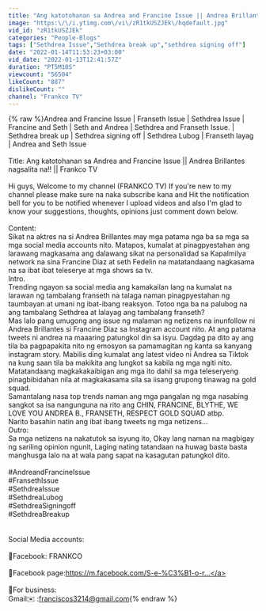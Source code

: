 ```yaml
---
title: "Ang katotohanan sa Andrea and Francine Issue || Andrea Brillantes nagsalita na!! || Frankco TV"
image: "https:\/\/i.ytimg.com\/vi\/zR1tkUSZJEk\/hqdefault.jpg"
vid_id: "zR1tkUSZJEk"
categories: "People-Blogs"
tags: ["Sethdrea Issue","Sethdrea break up","sethdrea signing off"]
date: "2022-01-14T11:53:23+03:00"
vid_date: "2022-01-13T12:41:57Z"
duration: "PT5M10S"
viewcount: "56504"
likeCount: "887"
dislikeCount: ""
channel: "Frankco TV"
---
```

{% raw %}Andrea and Francine Issue | Franseth Issue | Sethdrea Issue | Francine and Seth | Seth and Andrea | Sethdrea and Franseth Issue. | Sethdrea break up | Sethdrea signing off | Sethdrea Lubog | Franseth layag | Andrea and Seth Issue<br /><br />Title: Ang katotohanan sa Andrea and Francine Issue || Andrea Brillantes nagsalita na!!  || Frankco TV<br /><br />Hi guys, Welcome to my channel (FRANKCO TV) If you're new to my channel please make sure na naka subscribe kana and Hit the notification bell for you to be notified whenever I upload videos and also I'm glad to know your suggestions, thoughts, opinions just comment down below.<br /><br />Content: <br />Sikat na aktres na si Andrea Brillantes may mga patama nga ba sa mga sa mga social media accounts nito. Matapos, kumalat at pinagpyestahan ang larawang magkasama ang dalawang sikat na personalidad sa Kapalmilya network na sina Francine Diaz at seth  Fedelin na matatandaang nagkasama na sa ibat ibat teleserye at mga shows sa tv. <br />Intro.<br />Trending ngayon sa social media ang kamakailan lang na kumalat na larawan ng tambalang franseth na talaga naman pinagpyestahan ng taumbayan at umani ng ibat-ibang reaksyon. Totoo nga ba na palubog na ang tambalang Sethdrea at lalayag ang tambalang franseth? <br />Mas lalo pang umugong ang issue ng malaman ng netizens na inunfollow ni Andrea Brillantes si Francine Diaz sa Instagram account nito. At ang patama tweets ni andrea na maaaring patungkol din sa isyu. Dagdag pa dito ay ang tila ba pagpapakita nito ng emosyon sa pamamagitan ng kanta sa kanyang instagram story. Mabilis ding kumalat ang latest video ni Andrea sa Tiktok na kung saan tila ba makikita ang lungkot sa kabila ng mga ngiti nito. Matatandaang magkakakaibigan ang mga ito dahil sa mga teleseryeng pinagbibidahan nila at magkakasama sila sa iisang grupong tinawag na gold squad.<br />Samantalang nasa top trends naman ang mga pangalan ng mga nasabing sangkot sa isa nangunguna na rito ang CHIN, FRANCINE, BLYTHE, WE LOVE YOU ANDREA B., FRANSETH, RESPECT GOLD SQUAD atbp. <br />Narito basahin natin ang ibat ibang tweets ng mga netizens…<br />Outro:<br />Sa mga netizens na nakatutok sa isyung ito, Okay lang naman na magbigay ng sariling opinion ngunit, Laging nating tatandaan na huwag basta basta manghusga lalo na  at wala pang sapat na kasagutan patungkol dito.<br /><br />#AndreandFrancineIssue<br />#FransethIssue<br />#SethdreaIssue<br />#SethdreaLubog<br />#SethdreaSigningoff<br />#SethdreaBreakup<br /><br /><br />Social Media accounts:<br /><br />📌Facebook: FRANKCO <br /><br />📌Facebook page:<a rel="nofollow" target="blank" href="https://m.facebook.com/S-e-%C3%B1-o-r...">https://m.facebook.com/S-e-%C3%B1-o-r...</a><br /><br />📌For business:<br />Gmail✉️ :franciscos3214@gmail.com{% endraw %}
